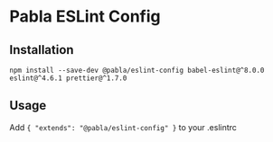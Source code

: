 # Pabla ESLint Config

## Installation

```
npm install --save-dev @pabla/eslint-config babel-eslint@^8.0.0 eslint@^4.6.1 prettier@^1.7.0
```

## Usage

Add `{ "extends": "@pabla/eslint-config" }` to your .eslintrc
